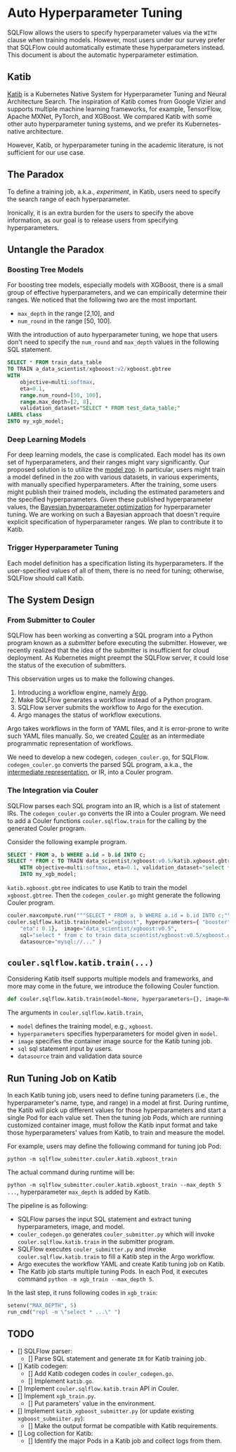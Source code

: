 # Auto Hyperparameter Tuning

SQLFlow allows the users to specify hyperparameter values via the `WITH` clause when training models.  However, most users under our survey prefer that SQLFlow could automatically estimate these hyperparameters instead.  This document is about the automatic hyperparameter estimation.

## Katib

[Katib](https://github.com/kubeflow/katib) is a Kubernetes Native System for Hyperparameter Tuning and Neural Architecture Search.  The inspiration of Katib comes from Google Vizier and supports multiple machine learning frameworks, for example, TensorFlow, Apache MXNet, PyTorch, and XGBoost.  We compared Katib with some other auto hyperparameter tuning systems, and we prefer its Kubernetes-native architecture.

However, Katib, or hyperparameter tuning in the academic literature, is not sufficient for our use case.

## The Paradox

To define a training job, a.k.a., *experiment*, in Katib, users need to specify the search range of each hyperparameter.

Ironically, it is an extra burden for the users to specify the above information, as our goal is to release users from specifying hyperparameters.

## Untangle the Paradox

### Boosting Tree Models

For boosting tree models, especially models with XGBoost, there is a small group of effective hyperparameters, and we can empirically determine their ranges.  We noticed that the following two are the most important.

- `max_depth` in the range [2,10], and
- `num_round` in the range [50, 100].

With the introduction of auto hyperparameter tuning, we hope that users don't need to specify the `num_round` and `max_depth` values in the following SQL statement.

```sql
SELECT * FROM train_data_table
TO TRAIN a_data_scientist/xgbooost:v2/xgboost.gbtree
WITH
    objective=multi:softmax,
    eta=0.1,
    range.num_round=[50, 100],
    range.max_depth=[2, 8],
    validation_dataset="SELECT * FROM test_data_table;"
LABEL class
INTO my_xgb_model;
```

### Deep Learning Models

For deep learning models, the case is complicated.  Each model has its own set of hyperparameters, and their ranges might vary significantly.  Our proposed solution is to utilize the [model zoo](model_zoo.md).  In particular, users might train a model defined in the zoo with various datasets, in various experiments, with manually specified hyperparameters.  After the training, some users might publish their trained models, including the estimated parameters and the specified hyperparameters.  Given these published hyperparameter values, the [Bayesian hyperparameter optimization](https://en.wikipedia.org/wiki/Hyperparameter_optimization#Bayesian_optimization)  for hyperparameter tuning.  We are working on such a Bayesian approach that doesn't require explicit specification of hyperparameter ranges.  We plan to contribute it to Katib.

### Trigger Hyperparameter Tuning

Each model definition has a specification listing its hyperparameters.  If the user-specified values of all of them, there is no need for tuning; otherwise, SQLFlow should call Katib.

## The System Design

### From Submitter to Couler

SQLFlow has been working as converting a SQL program into a Python program known as a *submitter* before executing the submitter.  However, we recently realized that the idea of the submitter is insufficient for cloud deployment.  As Kubernetes might preempt the SQLFlow server, it could lose the status of the execution of submitters.

This observation urges us to make the following changes.

1. Introducing a workflow engine, namely [Argo](http://argoproj.io/).
1. Make SQLFlow generates a workflow instead of a Python program.
1. SQLFlow server submits the workflow to Argo for the execution.
1. Argo manages the status of workflow executions.

Argo takes workflows in the form of YAML files, and it is error-prone to write such YAML files manually.  So, we created [Couler](/python/couler/README.md) as an intermediate programmatic representation of workflows.

We need to develop a new codegen, `codegen_couler.go`, for SQLFlow.  `codegen_couler.go` converts the parsed SQL program, a.k.a., the [intermediate representation](/pkg/sql/ir), or IR, into a Couler program.

### The Integration via Couler

SQLFlow parses each SQL program into an IR, which is a list of statement IRs.  The `codegen_couler.go` converts the IR into a Couler program.   We need to add a Couler functions `couler.sqlflow.train` for the calling by the generated Couler program.

Consider the following example program.

```sql
SELECT * FROM a, b WHERE a.id = b.id INTO c;
SELECT * FROM c TO TRAIN data_scientist/xgboost:v0.5/katib.xgboost.gbtree 
    WITH objective=multi:softmax, eta=0.1, validation_dataset="select * from d;" 
    INTO my_xgb_model;
```

`katib.xgboost.gbtree` indicates to use Katib to train the model `xgboost.gbtree`. Then the `codegen_couler.go` might generate the following Couler program.

```python
couler.maxcompute.run("""SELECT * FROM a, b WHERE a.id = b.id INTO c;""")
couler.sqlflow.katib.train(model="xgboost", hyperparameters={ "booster": "gbtree", "objective": "multi:softmax", 
    "eta": 0.1},  image="data_scientist/xgboost:v0.5",
    sql="select * from c to train data_scientist/xgboost:v0.5/xgboost.gbtree ... ",
    datasource="mysql://..." )
```

## `couler.sqlflow.katib.train(...)`

Considering Katib itself supports multiple models and frameworks, and more may come in the future, we introduce the following Couler function.

```python
def couler.sqlflow.katib.train(model=None, hyperparameters={}, image=None, sql=None,datasource=None)
```

The arguments in `couler.sqlflow.katib.train`,

- `model` defines the training model, e.g., `xgboost`.
- `hyperparameters` specifies hyperparameters for model given in `model`.
- `image` specifies the container image source for the Katib tuning job.
- `sql` sql statement input by users.
- `datasource` train and validation data source 

## Run Tuning Job on Katib

In each Katib tuning job, users need to define tuning parameters (i.e., the hyperparameter's name, type, and range) in a model at first. During runtime, the Katib will pick up different values for those hyperparameters and start a single Pod for each value set. Then the tuning job Pods, which are running customized container image, must follow the Katib input format and take those hyperparameters' values from Katib, to train and measure the model.

For example, users may define the following command for tuning job Pod:

`python -m sqlflow_submitter.couler.katib.xgboost_train`

The actual command during runtime will be:

`python -m sqlflow_submitter.couler.katib.xgboost_train --max_depth 5 ...`, hyperparameter `max_depth` is added by Katib.

The pipeline is as following:

- SQLFlow parses the input SQL statement and extract tuning hyperparameters, image, and model. 
- `couler_codegen.go` generates `couler_submitter.py` which will invoke `couler.sqlflow.katib.train` in the submitter program.
- SQLFlow executes `couler_submitter.py` and invoke `couler.sqlflow.katib.train` to fill a Katib step in the Argo workflow.
- Argo executes the workflow YAML and create Katib tuning job on Katib.
- The Katib job starts multiple tuning Pods. In each Pod, it executes command `python -m xgb_train --max_depth 5`. 

In the last step, it runs following codes in `xgb_train`:

```python
setenv("MAX_DEPTH", 5)
run_cmd("repl -m \"select * ...\" ")

```

## TODO

- [] SQLFlow parser:
  - [] Parse SQL statement and generate `IR` for Katib training job.
- [] Katib codegen:
  - [] Add Katib codegen codes in `couler_codegen.go`.
  - [] Implement `katib.go`.
- [] Implement `couler.sqlflow.katib.train` API in Couler.
- [] Implement `xgb_train.py`.
  - [] Put parameters' value in the environment.
- [] Implement `katib_xgboost_submitter.py` (or update existing `xgboost_submiiter.py`): 
  - [] Make the output format be compatible with Katib requirements.
- [] Log collection for Katib:
  - [] Identify the major Pods in a Katib job and collect logs from them.

